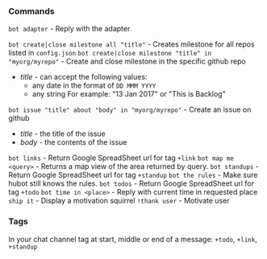 ### Commands
`bot adapter` - Reply with the adapter

`bot create|close milestone all "title"` - Creates milestone for all repos listed in `config.json`
`bot create|close milestone "title" in "myorg/myrepo"` - Create and close milestone in the specific github repo
  - *title* - can accept the following values:
    - any date in the format of `DD MMM YYYY`
    - any string
    For example: "13 Jan 2017" or "This is Backlog"
    
`bot issue "title" about "body" in "myorg/myrepo"` - Create an issue on github
  - *title* - the title of the issue
  - *body* - the contents of the issue

`bot links` - Return Google SpreadSheet url for tag `+link`
`bot map me <query>` - Returns a map view of the area returned by query.
`bot standups` - Return Google SpreadSheet  url for tag `+standup`
`bot the rules` - Make sure hubot still knows the rules.
`bot todos` - Return Google SpreadSheet  url for tag `+todo`
`bot time in <place>` - Reply with current time in requested place
`ship it` - Display a motivation squirrel
`!thank user` - Motivate user 

### Tags
In your chat channel tag at start, middle or end of a message: `+todo`, `+link`, `+standup`